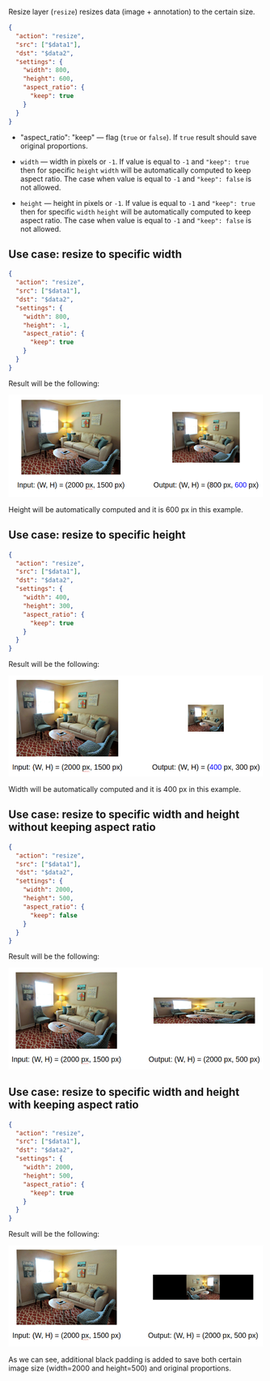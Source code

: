 Resize layer (`resize`) resizes data (image + annotation) to the certain size.

```json
{
  "action": "resize",
  "src": ["$data1"],
  "dst": "$data2",
  "settings": {
    "width": 800,
    "height": 600,
    "aspect_ratio": {
      "keep": true
    }
  }
}
```

* "aspect_ratio": "keep" — flag (`true` or `false`). If `true` result should save original proportions.

* `width` — width in pixels or `-1`. If value is equal to `-1` and `"keep": true` then for specific `height` `width` will be automatically computed to keep aspect ratio. The case when value is equal to `-1` and `"keep": false` is not allowed.

* `height` — height in pixels or `-1`. If value is equal to `-1` and `"keep": true` then for specific `width` `height` will be automatically computed to keep aspect ratio. The case when value is equal to `-1` and `"keep": false` is not allowed.



## Use case: resize to specific width

```json
{
  "action": "resize",
  "src": ["$data1"],
  "dst": "$data2",
  "settings": {
    "width": 800,
    "height": -1,
    "aspect_ratio": {
      "keep": true
    }
  }
}
```

Result will be the following:

![](../../assets/legacy/all_images/resize_001.png)

Height will be automatically computed and it is 600 px in this example.


## Use case: resize to specific height

```json
{
  "action": "resize",
  "src": ["$data1"],
  "dst": "$data2",
  "settings": {
    "width": 400,
    "height": 300,
    "aspect_ratio": {
      "keep": true
    }
  }
}
```

Result will be the following:

![](../../assets/legacy/all_images/resize_002.png)

Width will be automatically computed and it is 400 px in this example.


## Use case: resize to specific width and height without keeping aspect ratio

```json
{
  "action": "resize",
  "src": ["$data1"],
  "dst": "$data2",
  "settings": {
    "width": 2000,
    "height": 500,
    "aspect_ratio": {
      "keep": false
    }
  }
}
```

Result will be the following:

![](../../assets/legacy/all_images/resize_003.png)


## Use case: resize to specific width and height with keeping aspect ratio

```json
{
  "action": "resize",
  "src": ["$data1"],
  "dst": "$data2",
  "settings": {
    "width": 2000,
    "height": 500,
    "aspect_ratio": {
      "keep": true
    }
  }
}
```

Result will be the following:

![](../../assets/legacy/all_images/resize_004.png)


As we can see, additional black padding is added to save both certain image size (width=2000 and height=500) and original proportions.
